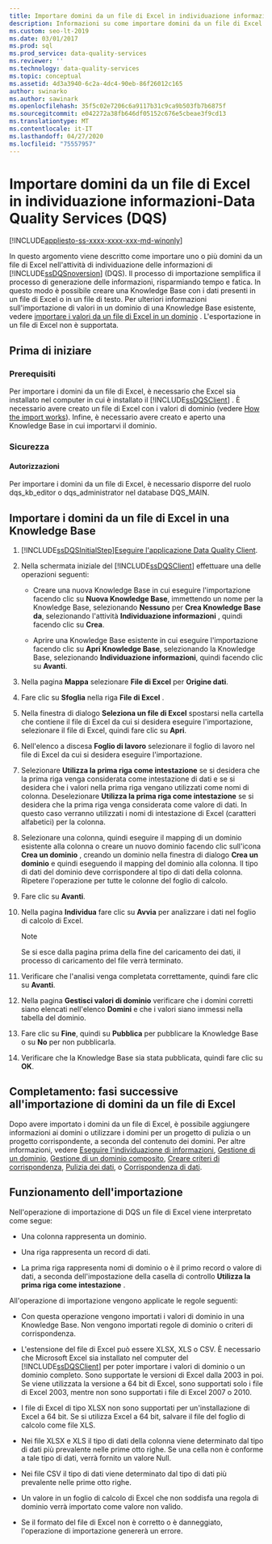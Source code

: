 ```yaml
---
title: Importare domini da un file di Excel in individuazione informazioni
description: Informazioni su come importare domini da un file di Excel durante l'individuazione delle informazioni per SQL Server Data Quality Services (DQS)
ms.custom: seo-lt-2019
ms.date: 03/01/2017
ms.prod: sql
ms.prod_service: data-quality-services
ms.reviewer: ''
ms.technology: data-quality-services
ms.topic: conceptual
ms.assetid: 4d3a3940-6c2a-4dc4-90eb-86f26012c165
author: swinarko
ms.author: sawinark
ms.openlocfilehash: 35f5c02e7206c6a9117b31c9ca9b503fb7b6875f
ms.sourcegitcommit: e042272a38fb646df05152c676e5cbeae3f9cd13
ms.translationtype: MT
ms.contentlocale: it-IT
ms.lasthandoff: 04/27/2020
ms.locfileid: "75557957"
---
```

# <a name="import-domains-from-an-excel-file-in-knowledge-discovery---data-quality-services-dqs"></a>Importare domini da un file di Excel in individuazione informazioni-Data Quality Services (DQS)

[!INCLUDE[appliesto-ss-xxxx-xxxx-xxx-md-winonly](../includes/appliesto-ss-xxxx-xxxx-xxx-md-winonly.md)]

  In questo argomento viene descritto come importare uno o più domini da un file di Excel nell'attività di individuazione delle informazioni di [!INCLUDE[ssDQSnoversion](../includes/ssdqsnoversion-md.md)] (DQS). Il processo di importazione semplifica il processo di generazione delle informazioni, risparmiando tempo e fatica. In questo modo è possibile creare una Knowledge Base con i dati presenti in un file di Excel o in un file di testo. Per ulteriori informazioni sull'importazione di valori in un dominio di una Knowledge Base esistente, vedere [importare i valori da un file di Excel in un dominio](../data-quality-services/import-values-from-an-excel-file-into-a-domain.md) . L'esportazione in un file di Excel non è supportata.  
  
##  <a name="before-you-begin"></a><a name="BeforeYouBegin"></a> Prima di iniziare  
  
###  <a name="prerequisites"></a><a name="Prerequisites"></a> Prerequisiti  
 Per importare i domini da un file di Excel, è necessario che Excel sia installato nel computer in cui è installato il [!INCLUDE[ssDQSClient](../includes/ssdqsclient-md.md)] . È necessario avere creato un file di Excel con i valori di dominio (vedere [How the import works](#How)). Infine, è necessario avere creato e aperto una Knowledge Base in cui importarvi il dominio.  
  
###  <a name="security"></a><a name="Security"></a> Sicurezza  
  
####  <a name="permissions"></a><a name="Permissions"></a> Autorizzazioni  
 Per importare i domini da un file di Excel, è necessario disporre del ruolo dqs_kb_editor o dqs_administrator nel database DQS_MAIN.  
  
##  <a name="import-domains-from-an-excel-file-into-a-knowledge-base"></a><a name="Import"></a> Importare i domini da un file di Excel in una Knowledge Base  
  
1.  [!INCLUDE[ssDQSInitialStep](../includes/ssdqsinitialstep-md.md)][Eseguire l'applicazione Data Quality Client](../data-quality-services/run-the-data-quality-client-application.md).  
  
2.  Nella schermata iniziale del [!INCLUDE[ssDQSClient](../includes/ssdqsclient-md.md)] effettuare una delle operazioni seguenti:  
  
    -   Creare una nuova Knowledge Base in cui eseguire l'importazione facendo clic su **Nuova Knowledge Base**, immettendo un nome per la Knowledge Base, selezionando **Nessuno** per **Crea Knowledge Base da**, selezionando l'attività **Individuazione informazioni** , quindi facendo clic su **Crea**.  
  
    -   Aprire una Knowledge Base esistente in cui eseguire l'importazione facendo clic su **Apri Knowledge Base**, selezionando la Knowledge Base, selezionando **Individuazione informazioni**, quindi facendo clic su **Avanti**.  
  
3.  Nella pagina **Mappa** selezionare **File di Excel** per **Origine dati**.  
  
4.  Fare clic su **Sfoglia** nella riga **File di Excel** .  
  
5.  Nella finestra di dialogo **Seleziona un file di Excel** spostarsi nella cartella che contiene il file di Excel da cui si desidera eseguire l'importazione, selezionare il file di Excel, quindi fare clic su **Apri**.  
  
6.  Nell'elenco a discesa **Foglio di lavoro** selezionare il foglio di lavoro nel file di Excel da cui si desidera eseguire l'importazione.  
  
7.  Selezionare **Utilizza la prima riga come intestazione** se si desidera che la prima riga venga considerata come intestazione di dati e se si desidera che i valori nella prima riga vengano utilizzati come nomi di colonna. Deselezionare **Utilizza la prima riga come intestazione** se si desidera che la prima riga venga considerata come valore di dati. In questo caso verranno utilizzati i nomi di intestazione di Excel (caratteri alfabetici) per la colonna.  
  
8.  Selezionare una colonna, quindi eseguire il mapping di un dominio esistente alla colonna o creare un nuovo dominio facendo clic sull'icona **Crea un dominio** , creando un dominio nella finestra di dialogo **Crea un dominio** e quindi eseguendo il mapping del dominio alla colonna. Il tipo di dati del dominio deve corrispondere al tipo di dati della colonna. Ripetere l'operazione per tutte le colonne del foglio di calcolo.  
  
9. Fare clic su **Avanti**.  
  
10. Nella pagina **Individua** fare clic su **Avvia** per analizzare i dati nel foglio di calcolo di Excel.  
  
    > [!NOTE]  
    >  Se si esce dalla pagina prima della fine del caricamento dei dati, il processo di caricamento del file verrà terminato.  
  
11. Verificare che l'analisi venga completata correttamente, quindi fare clic su **Avanti**.  
  
12. Nella pagina **Gestisci valori di dominio** verificare che i domini corretti siano elencati nell'elenco **Domini** e che i valori siano immessi nella tabella del dominio.  
  
13. Fare clic su **Fine**, quindi su **Pubblica** per pubblicare la Knowledge Base o su **No** per non pubblicarla.  
  
14. Verificare che la Knowledge Base sia stata pubblicata, quindi fare clic su **OK**.  
  
##  <a name="follow-up-after-importing-domains-from-an-excel-file"></a><a name="FollowUp"></a> Completamento: fasi successive all'importazione di domini da un file di Excel  
 Dopo avere importato i domini da un file di Excel, è possibile aggiungere informazioni ai domini o utilizzare i domini per un progetto di pulizia o un progetto corrispondente, a seconda del contenuto dei domini. Per altre informazioni, vedere [Eseguire l'individuazione di informazioni](../data-quality-services/perform-knowledge-discovery.md), [Gestione di un dominio](../data-quality-services/managing-a-domain.md), [Gestione di un dominio composito](../data-quality-services/managing-a-composite-domain.md), [Creare criteri di corrispondenza](../data-quality-services/create-a-matching-policy.md), [Pulizia dei dati](../data-quality-services/data-cleansing.md), o [Corrispondenza di dati](../data-quality-services/data-matching.md).  
  
##  <a name="how-the-import-works"></a><a name="How"></a>Funzionamento dell'importazione  
 Nell'operazione di importazione di DQS un file di Excel viene interpretato come segue:  
  
-   Una colonna rappresenta un dominio.  
  
-   Una riga rappresenta un record di dati.  
  
-   La prima riga rappresenta nomi di dominio o è il primo record o valore di dati, a seconda dell'impostazione della casella di controllo **Utilizza la prima riga come intestazione** .  
  
 All'operazione di importazione vengono applicate le regole seguenti:  
  
-   Con questa operazione vengono importati i valori di dominio in una Knowledge Base. Non vengono importati regole di dominio o criteri di corrispondenza.  
  
-   L'estensione del file di Excel può essere XLSX, XLS o CSV. È necessario che Microsoft Excel sia installato nel computer del [!INCLUDE[ssDQSClient](../includes/ssdqsclient-md.md)] per poter importare i valori di dominio o un dominio completo. Sono supportate le versioni di Excel dalla 2003 in poi. Se viene utilizzata la versione a 64 bit di Excel, sono supportati solo i file di Excel 2003, mentre non sono supportati i file di Excel 2007 o 2010.  
  
-   I file di Excel di tipo XLSX non sono supportati per un'installazione di Excel a 64 bit. Se si utilizza Excel a 64 bit, salvare il file del foglio di calcolo come file XLS.  
  
-   Nei file XLSX e XLS il tipo di dati della colonna viene determinato dal tipo di dati più prevalente nelle prime otto righe. Se una cella non è conforme a tale tipo di dati, verrà fornito un valore Null.  
  
-   Nei file CSV il tipo di dati viene determinato dal tipo di dati più prevalente nelle prime otto righe.  
  
-   Un valore in un foglio di calcolo di Excel che non soddisfa una regola di dominio verrà importato come valore non valido.  
  
-   Se il formato del file di Excel non è corretto o è danneggiato, l'operazione di importazione genererà un errore.  
  
  
